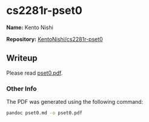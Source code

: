 # cs2281r-pset0

**Name:** Kento Nishi

**Repository:** [KentoNishi/cs2281r-pset0](https://github.com/KentoNishi/cs2281r-pset0)

## Writeup

Please read [pset0.pdf](./pset0.pdf).

### Other Info

The PDF was generated using the following command:
```bash
pandoc pset0.md -o pset0.pdf
```
